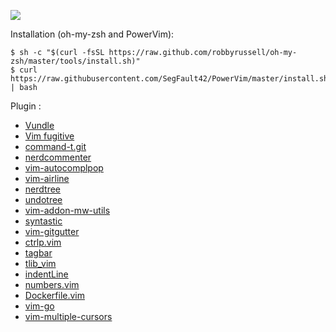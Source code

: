 ![](https://user-images.githubusercontent.com/9384676/39415422-9c7f5268-4c43-11e8-94a2-c9ee2377c696.png)

Installation (oh-my-zsh and PowerVim):

	$ sh -c "$(curl -fsSL https://raw.github.com/robbyrussell/oh-my-zsh/master/tools/install.sh)"
	$ curl https://raw.githubusercontent.com/SegFault42/PowerVim/master/install.sh | bash

Plugin : 
- [Vundle](https://github.com/VundleVim/Vundle.vim)
- [Vim fugitive](https://github.com/tpope/vim-fugitive)
- [command-t.git](https://github.com/command-t.git)
- [nerdcommenter](https://github.com/scrooloose/nerdcommenter)
- [vim-autocomplpop](https://github.com/othree/vim-autocomplpop)
- [vim-airline](https://github.com/vim-airline/vim-airline)
- [nerdtree](https://github.com/scrooloose/nerdtree)
- [undotree](https://github.com/mbbill/undotree)
- [vim-addon-mw-utils](https://github.com/MarcWeber/vim-addon-mw-utils)
- [syntastic](https://github.com/vim-syntastic/syntastic)
- [vim-gitgutter](https://github.com/airblade/vim-gitgutter)
- [ctrlp.vim](https://github.com/ctrlpvim/ctrlp.vim)
- [tagbar](https://github.com/majutsushi/tagbar)
- [tlib_vim](https://github.com/tomtom/tlib_vim)
- [indentLine](https://github.com/Yggdroot/indentLine)
- [numbers.vim](https://github.com/myusuf3/numbers.vim)
- [Dockerfile.vim](https://github.com/ekalinin/Dockerfile.vim)
- [vim-go](https://github.com/fatih/vim-go)
- [vim-multiple-cursors](https://github.com/terryma/vim-multiple-cursors)
